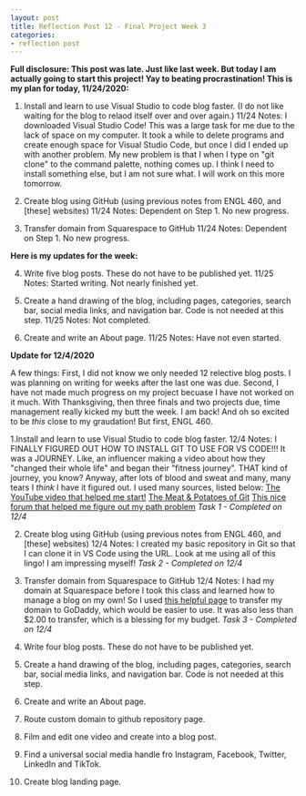 ```yaml
---
layout: post
title: Reflection Post 12 - Final Project Week 3
categories:
- reflection post
---
```


**Full disclosure: This post was late. Just like last week. But today I am actually going to start this project! Yay to beating procrastination! This is my plan for today, 11/24/2020:**

1. Install and learn to use Visual Studio to code blog faster. (I do not like waiting for the blog to relaod itself over and over again.)
  11/24 Notes: I downloaded Visual Studio Code! This was a large task for me due to the lack of space on my computer. It took a while to delete programs and create enough space for Visual Studio Code, but once I did I ended up with another problem. My new problem is that I when I type on "git clone" to the command palette, nothing comes up. I think I need to install something else, but I am not sure what. I will work on this more tomorrow.

2. Create blog using GitHub (using previous notes from ENGL 460, and [these] websites)
  11/24 Notes: Dependent on Step 1. No new progress.
  
3. Transfer domain from Squarespace to GitHub
  11/24 Notes: Dependent on Step 1. No new progress.
  
 **Here is my updates for the week:**

4. Write five blog posts. These do not have to be published yet.
  11/25 Notes: Started writing. Not nearly finished yet.

5. Create a hand drawing of the blog, including pages, categories, search bar, social media links, and navigation bar. Code is not needed at this step.
  11/25 Notes: Not completed.
  
6. Create and write an About page.
  11/25 Notes: Have not even started.
  
  **Update for 12/4/2020**
  
  A few things: First, I did not know we only needed 12 relective blog posts. I was planning on writing for weeks after the last one was due. Second, I have not made much progress on my project becuase I have not worked on it much. With Thanksgiving, then three finals and two projects due, time management really kicked my butt the week. I am back! And oh so excited to be *this* close to my graudation! But first, ENGL 460.

1.Install and learn to use Visual Studio to code blog faster.
  12/4 Notes: I FINALLY FIGURED OUT HOW TO INSTALL GIT TO USE FOR VS CODE!!! It was a JOURNEY. Like, an influencer making a video about how they "changed their whole life" and began their "fitness journey". THAT kind of journey, you know? Anyway, after lots of blood and sweat and many, many tears I *think* I have it figured out. I used many sources, listed below:
  [The YouTube video that helped me start!](https://www.youtube.com/watch?v=VOwyH2-VCVY)
  [The Meat & Potatoes of Git](https://git-scm.com/book/en/v2/Getting-Started-First-Time-Git-Setup)
  [This nice forum that helped me figure out my path problem](https://stackoverflow.com/questions/29971624/visual-studio-code-cannot-detect-installed-git)
  *Task 1 - Completed on 12/4*

2. Create blog using GitHub (using previous notes from ENGL 460, and [these] websites)
  12/4 Notes: I created my basic repository in Git so that I can clone it in VS Code using the URL. Look at me using all of this lingo! I am impressing myself!
  *Task 2 - Completed on 12/4*

3. Transfer domain from Squarespace to GitHub
  12/4 Notes: I had my domain at Squarespace before I took this class and learned how to manage a blog on my own! So I used [this helpful page](https://support.squarespace.com/hc/en-us/articles/205812338-Transferring-a-domain-away-from-Squarespace) to transfer my domain to GoDaddy, which would be easier to use. It was also less than $2.00 to transfer, which is a blessing for my budget. *Task 3 - Completed on 12/4*

4. Write four blog posts. These do not have to be published yet.

5. Create a hand drawing of the blog, including pages, categories, search bar, social media links, and navigation bar. Code is not needed at this step.

6. Create and write an About page.

7. Route custom domain to github repository page.

8. Film and edit one video and create into a blog post.

9. Find a universal social media handle fro Instagram, Facebook, Twitter, LinkedIn and TikTok.

10. Create blog landing page.
